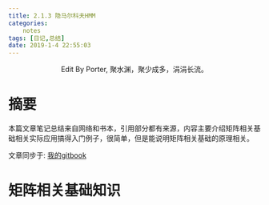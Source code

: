 ```yaml
---
title: 2.1.3 隐马尔科夫HMM
categories:      
    notes    
tags: [日记,总结]
date: 2019-1-4 22:55:03
---
```


<center> Edit By Porter, 聚水渊，聚少成多，涓涓长流。</center>

# 摘要

本篇文章笔记总结来自网络和书本，引用部分都有来源，内容主要介绍矩阵相关基础相关实际应用搞得入门例子，很简单，但是能说明矩阵相关基础的原理相关。

文章同步于: [我的gitbook](https://porter.gitbook.io/)

<!-- more -->

# 矩阵相关基础知识





